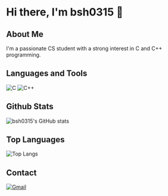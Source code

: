# Hi there, I'm bsh0315 👋

## About Me
I'm a passionate CS student with a strong interest in C and C++ programming.

## Languages and Tools
![C](https://img.shields.io/badge/C-A8B9CC?style=for-the-badge&logo=c&logoColor=white)
![C++](https://img.shields.io/badge/C++-00599C?style=for-the-badge&logo=c%2B%2B&logoColor=white)

## Github Stats
![bsh0315's GitHub stats](https://github-readme-stats.vercel.app/api?username=bsh0315&show_icons=true&theme=radical)

## Top Languages
![Top Langs](https://github-readme-stats.vercel.app/api/top-langs/?username=bsh0315&layout=compact&theme=radical)

## Contact
[![Gmail](https://img.shields.io/badge/Gmail-D14836?style=for-the-badge&logo=gmail&logoColor=white)](mailto:shbackrok@gmail.com)
